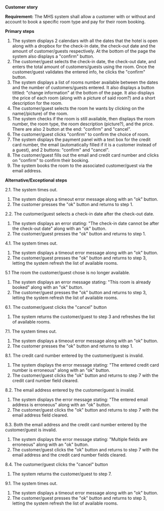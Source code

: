 **Customer story**

**Requirement:** The MHS system shall allow a customer with or without and account to book a specific room type and pay
for their room booking.

**Primary steps**
1. The system displays 2 calendars with all the dates that the hotel is open along with a dropbox for the check-in date,
the check-out date and the amount of customer/guests respectively. At the bottom of the page the system also displays
a "confirm" button.
2. The customer/guest selects the check-in date, the check-out date, and enters the total amount of customers/guests
using the room. Once the customer/guest validates the entered info, he clicks the "confirm" button.
3. The system displays a list of rooms number available between the dates and the number of customers/guests entered.
It also displays a button tittled: "change information" at the bottom of the page.
It also displays the price of each room (along with a picture of said room?) and a short description for the room.
4. The customer/guest selects the room he wants by clicking on the name(/picture) of the room.
5. The system checks if the room is still available, then displays the room number, the room type, the room description 
(picture?), and the price. There are also 2 button at the end: "confirm" and "cancel".
6. The customer/guest clicks "confirm" to confirm the choice of room.
7. The system displays the payment panel with a text box for the credit card number, the email (automatically filled if
it is a customer instead of a guest), and 2 buttons: "confirm" and "cancel".
8. The customer/guest fills out the email and credit card number and clicks on "confirm" to confirm their booking.
9. The system books the room to the associated customer/guest via the email address.


**Alternative/Exceptional steps**

2.1. The system times out.
1. The system displays a timeout error message along with an "ok" button.
2. The customer presses the "ok" button and returns to step 1.

2.2. The customer/guest selects a check-in date after the check-out date.
1. The system displays an error stating: "The check-in date cannot be after the check-out date" along with an "ok" 
button.
2. The customer/guest presses the "ok" button and returns to step 1.

4.1. The system times out.
1. The system displays a timeout error message along with an "ok" button.
2. The customer/guest presses the "ok" button and returns to step 3, letting the system refresh the list of available 
rooms.

5.1 The room the customer/guest chose is no longer available.
1. The system displays an error message stating: "This room is already booked" along with an "ok" button.
2. The customer/guest presses the "ok" button and returns to step 3, letting the system refresh the list of available
rooms.

6.1. The customer/guest clicks the "cancel" button
1. The system returns the customer/guest to step 3 and refreshes the list of available rooms.

7.1. The system times out.
1. The system displays a timeout error message along with an "ok" button.
2. The customer presses the "ok" button and returns to step 1.

8.1. The credit card number entered by the customer/guest is invalid.
1. The system displays the error message stating: "The entered credit card number is erroneous" along with an "ok"
button.
2. The customer/guest clicks the "ok" button and returns to step 7 with the credit card number field cleared.

8.2. The email address entered by the customer/guest is invalid.
1. The system displays the error message stating: "The entered email address is erroneous" along with an "ok"
   button.
2. The customer/guest clicks the "ok" button and returns to step 7 with the email address field cleared.

8.3. Both the email address and the credit card number entered by the customer/guest is invalid.
1. The system displays the error message stating: "Multiple fields are erroneous" along with an "ok"
   button.
2. The customer/guest clicks the "ok" button and returns to step 7 with the email address and the credit card number 
fields cleared.

8.4. The customer/guest clicks the "cancel" button
1. The system returns the customer/guest to step 7.

9.1. The system times out.
1. The system displays a timeout error message along with an "ok" button.
2. The customer/guest presses the "ok" button and returns to step 3, letting the system refresh the list of available
   rooms.